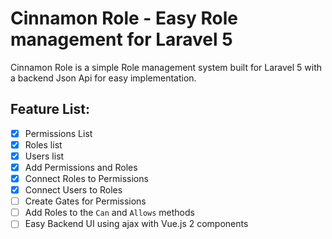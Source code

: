 # Cinnamon Role - Easy Role management for Laravel 5

Cinnamon Role is a simple Role management system built for Laravel 5 with a backend Json Api for easy implementation.


## Feature List:
- [x] Permissions List
- [x] Roles list
- [x] Users list
- [x] Add Permissions and Roles
- [x] Connect Roles to Permissions
- [x] Connect Users to Roles
- [ ] Create Gates for Permissions
- [ ] Add Roles to the `Can` and `Allows` methods
- [ ] Easy Backend UI using ajax with Vue.js 2 components
